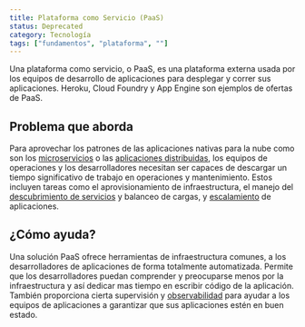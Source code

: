 ```yaml
---
title: Plataforma como Servicio (PaaS)
status: Deprecated
category: Tecnología
tags: ["fundamentos", "plataforma", ""]
---
```


Una plataforma como servicio, o PaaS, es una plataforma externa usada por los equipos de desarrollo de aplicaciones para desplegar y correr sus aplicaciones.
Heroku, Cloud Foundry y App Engine son ejemplos de ofertas de PaaS.

## Problema que aborda

Para aprovechar los patrones de las aplicaciones nativas para la nube como son los [microservicios](/es/microservices/) o las [aplicaciones distribuidas](/es/distributed-apps/),
los equipos de operaciones y los desarrolladores necesitan ser capaces de descargar un tiempo significativo de trabajo en operaciones y mantenimiento.
Estos incluyen tareas como el aprovisionamiento de infraestructura,
el manejo del [descubrimiento de servicios](/es/service-discovery/) y balanceo de cargas, y [escalamiento](/es/scalability/) de aplicaciones.

## ¿Cómo ayuda?

Una solución PaaS ofrece herramientas de infraestructura comunes, a los desarrolladores de aplicaciones de forma totalmente automatizada.
Permite que los desarrolladores puedan comprender y preocuparse menos por la infraestructura y así dedicar mas tiempo en escribir código de la aplicación.
También proporciona cierta supervisión y [observabilidad](/es/observability/) para ayudar a los equipos de aplicaciones a garantizar que sus aplicaciones estén en buen estado.

